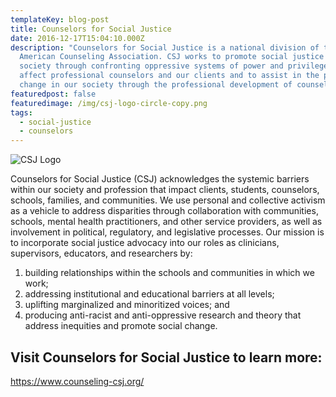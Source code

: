 ```yaml
---
templateKey: blog-post
title: ​Counselors for Social Justice
date: 2016-12-17T15:04:10.000Z
description: "Counselors for Social Justice is a national division of the
  American Counseling Association. CSJ works to promote social justice in our
  society through confronting oppressive systems of power and privilege that
  affect professional counselors and our clients and to assist in the positive
  change in our society through the professional development of counselors. "
featuredpost: false
featuredimage: /img/csj-logo-circle-copy.png
tags:
  - social-justice
  - counselors
---
```

![CSJ Logo](/img/csj-logo-circle-copy.png)

Counselors for Social Justice (CSJ) acknowledges the systemic barriers within our society and profession that impact clients, students, counselors, schools, families, and communities. We use personal and collective activism as a vehicle to address disparities through collaboration with communities, schools, mental health practitioners, and other service providers, as well as involvement in political, regulatory, and legislative processes. Our mission is to incorporate social justice advocacy into our roles as clinicians, supervisors, educators, and researchers by:

1. building relationships within the schools and communities in which we work; 
2. addressing institutional and educational barriers at all levels; 
3. uplifting marginalized and minoritized voices; and
4. producing anti-racist and anti-oppressive research and theory that address inequities and promote social change.

## Visit Counselors for Social Justice to learn more:

<https://www.counseling-csj.org/>